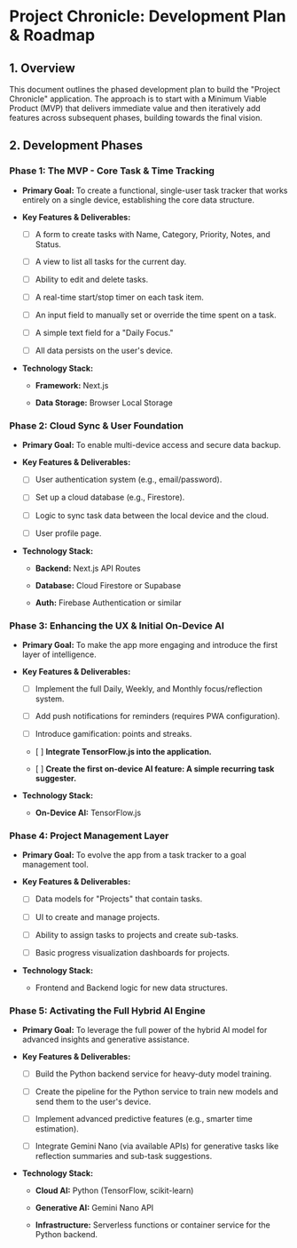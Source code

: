 # Project Chronicle: Development Plan & Roadmap

## 1. Overview

This document outlines the phased development plan to build the "Project Chronicle" application. The approach is to start with a Minimum Viable Product (MVP) that delivers immediate value and then iteratively add features across subsequent phases, building towards the final vision.

## 2. Development Phases

### **Phase 1: The MVP - Core Task & Time Tracking**

- **Primary Goal:** To create a functional, single-user task tracker that works entirely on a single device, establishing the core data structure.
    
- **Key Features & Deliverables:**
    
    - [ ] A form to create tasks with Name, Category, Priority, Notes, and Status.
        
    - [ ] A view to list all tasks for the current day.
        
    - [ ] Ability to edit and delete tasks.
        
    - [ ] A real-time start/stop timer on each task item.
        
    - [ ] An input field to manually set or override the time spent on a task.
        
    - [ ] A simple text field for a "Daily Focus."
        
    - [ ] All data persists on the user's device.
        
- **Technology Stack:**
    
    - **Framework:** Next.js
        
    - **Data Storage:** Browser Local Storage
        

### **Phase 2: Cloud Sync & User Foundation**

- **Primary Goal:** To enable multi-device access and secure data backup.
    
- **Key Features & Deliverables:**
    
    - [ ] User authentication system (e.g., email/password).
        
    - [ ] Set up a cloud database (e.g., Firestore).
        
    - [ ] Logic to sync task data between the local device and the cloud.
        
    - [ ] User profile page.
        
- **Technology Stack:**
    
    - **Backend:** Next.js API Routes
        
    - **Database:** Cloud Firestore or Supabase
        
    - **Auth:** Firebase Authentication or similar
        

### **Phase 3: Enhancing the UX & Initial On-Device AI**

- **Primary Goal:** To make the app more engaging and introduce the first layer of intelligence.
    
- **Key Features & Deliverables:**
    
    - [ ] Implement the full Daily, Weekly, and Monthly focus/reflection system.
        
    - [ ] Add push notifications for reminders (requires PWA configuration).
        
    - [ ] Introduce gamification: points and streaks.
        
    - [ ] **Integrate TensorFlow.js into the application.**
        
    - [ ] **Create the first on-device AI feature: A simple recurring task suggester.**
        
- **Technology Stack:**
    
    - **On-Device AI:** TensorFlow.js
        

### **Phase 4: Project Management Layer**

- **Primary Goal:** To evolve the app from a task tracker to a goal management tool.
    
- **Key Features & Deliverables:**
    
    - [ ] Data models for "Projects" that contain tasks.
        
    - [ ] UI to create and manage projects.
        
    - [ ] Ability to assign tasks to projects and create sub-tasks.
        
    - [ ] Basic progress visualization dashboards for projects.
        
- **Technology Stack:**
    
    - Frontend and Backend logic for new data structures.
        

### **Phase 5: Activating the Full Hybrid AI Engine**

- **Primary Goal:** To leverage the full power of the hybrid AI model for advanced insights and generative assistance.
    
- **Key Features & Deliverables:**
    
    - [ ] Build the Python backend service for heavy-duty model training.
        
    - [ ] Create the pipeline for the Python service to train new models and send them to the user's device.
        
    - [ ] Implement advanced predictive features (e.g., smarter time estimation).
        
    - [ ] Integrate Gemini Nano (via available APIs) for generative tasks like reflection summaries and sub-task suggestions.
        
- **Technology Stack:**
    
    - **Cloud AI:** Python (TensorFlow, scikit-learn)
        
    - **Generative AI:** Gemini Nano API
        
    - **Infrastructure:** Serverless functions or container service for the Python backend.